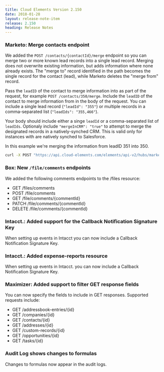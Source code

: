 ```yaml
---
title: Cloud Elements Version 2.150
date: 2018-01-28
layout: release-note-item
release: 2.150
heading: Release Notes
---
```


### Marketo: Merge contacts endpoint

We added the `POST /contacts/{contactId}/merge` endpoint so you can merge two or more known lead records into a single lead record. Merging does not overwrite existing information, but adds information where none already exists. The "merge to" record identified in the path becomes the single record for the contact (lead), while Marketo deletes the "merge from" record.

Pass the `leadID` of the contact to merge information into as part of the request, for example `POST /contacts/350/merge`. Include the `leadID` of the contact to merge information from in the body of the request. You can include a single lead record (`"leadId": "355"`) or multiple records in a comma-separated list (`"leadIds": "355,466"`).

Your body should include either a singe `leadId` or a comma-separated list of `leadIds`. Optionaly include `"mergeInCRM": "true"` to attempt to merge the designated records in a natively-synched CRM. This is valid only for instances with are natively synched to Salesforce.

In this example we're merging the information from leadID 351 into 350.

```bash
curl -X POST "https://api.cloud-elements.com/elements/api-v2/hubs/marketing/contacts/350/merge" -H "accept: application/json" -H "Authorization: User xxxxxxxxxxxxxxxxxxxxxxxxxxxxxxxxxxxx, Organization xxxxxxxxxxxxxxxxxxxxxxxxxxxxxxxxxxxxc, Element xxxxxxxxxxxxxxxxxxxxxxxxxxxxxxxxxxxx" -H "content-type: application/json" -d "{ \"leadId\": \"351\", \"mergeInCRM\": true}"
```

### Box: New `/file/comments` endpoints

We added the following comments endpoints to the /files resource:

* GET /files/comments
* POST /file/comments
* GET /file/comments/{commentId}
* PATCH /file/comments/{commentId}
* DELETE /file/comments/{commentId}

### Intacct.: Added support for the Callback Notification Signature Key

When setting up events in Intacct you can now include a Callback Notification Signature Key.

### Intacct.: Added expense-reports resource

When setting up events in Intacct. you can now include a Callback Notification Signature Key.

### Maximizer: Added support to filter GET response fields

You can now specify the fields to include in GET responses. Supported requests include:

* GET /addressbook-entries/{id}
* GET /companies/{id}
* GET /contacts/{id}
* GET /addresses/{id}
* GET /custom-records/{id}
* GET /opportunities/{id}
* GET /tasks/{id}

### Audit Log shows changes to formulas

Changes to formulas now appear in the audit logs.
